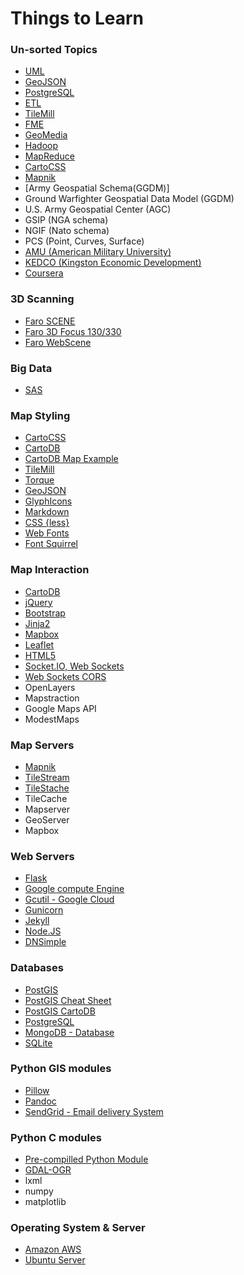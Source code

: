 # Things to Learn

### Un-sorted Topics

- [UML](http://en.wikipedia.org/wiki/Unified_Modeling_Language)
- [GeoJSON](http://geojson.org/geojson-spec.html)
- [PostgreSQL](https://wiki.postgresql.org/wiki/Main_Page)
- [ETL](http://en.wikipedia.org/wiki/Extract,_transform,_load)
- [TileMill](https://www.mapbox.com/tilemill/docs/crashcourse/introduction/)
- [FME](http://www.safe.com/)
- [GeoMedia](http://www.hexagongeospatial.com/products/geomedia/Details.aspx)
- [Hadoop](http://hadoop.apache.org/)
- [MapReduce](http://en.wikipedia.org/wiki/MapReduce)
- [CartoCSS](https://github.com/mapbox/carto)
- [Mapnik](http://wiki.openstreetmap.org/wiki/Mapnik)
- [Army Geospatial Schema(GGDM)]
- Ground Warfighter Geospatial Data Model (GGDM)
- U.S. Army Geospatial Center (AGC)
- GSIP (NGA schema)
- NGIF (Nato schema)
- PCS (Point, Curves, Surface)
- [AMU (American Military University)](www.amu.apus.edu/)
- [KEDCO (Kingston Economic Development)](http://business.kingstoncanada.com/en/)
- [Coursera](https://www.coursera.org/)

### 3D Scanning

- [Faro SCENE](http://www.faro.com/products/faro-software/scene-webshare-cloud/overview)
- [Faro 3D Focus 130/330](http://www.faro.com/products/3d-surveying/laser-scanner-faro-focus-3d/overview)
- [Faro WebScene](https://www.websharecloud.com/)

### Big Data

- [SAS](http://www.sas.com/en_us/home.html)

### Map Styling

* [CartoCSS](https://www.mapbox.com/tilemill/docs/manual/carto/)
* [CartoDB](http://cartodb.com/visualize)
* [CartoDB Map Example](http://docs.cartodb.com/tutorials/create_map_cartodbjs.html)
* [TileMill](https://www.mapbox.com/tilemill/)
* [Torque](https://github.com/CartoDB/torque)
* [GeoJSON](http://geojson.org/)
* [GlyphIcons](http://glyphicons.com/)
* [Markdown](http://daringfireball.net/projects/markdown/syntax)
* [CSS {less}](http://lesscss.org/)
* [Web Fonts](http://fontawesome.io)
* [Font Squirrel](http://www.fontsquirrel.com/)

### Map Interaction

* [CartoDB](http://cartodb.com/develop)
* [jQuery](http://jquery.com/)
* [Bootstrap](http://getbootstrap.com/)
* [Jinja2](http://jinja.pocoo.org/docs/)
* [Mapbox](https://www.mapbox.com/)
* [Leaflet](http://leafletjs.com/)
* [HTML5](http://www.html5rocks.com/)
* [Socket.IO, Web Sockets](http://socket.io/)
* [Web Sockets CORS](http://www.html5rocks.com/en/tutorials/cors/)
* OpenLayers
* Mapstraction
* Google Maps API
* ModestMaps


### Map Servers

* [Mapnik](http://mapnik.org/)
* [TileStream](https://github.com/mapbox/tilestream)
* [TileStache](http://tilestache.org/)
* TileCache
* Mapserver
* GeoServer
* Mapbox

### Web Servers

* [Flask](http://flask.pocoo.org/)
* [Google compute Engine](https://cloud.google.com/products/compute-engine/)
* [Gcutil - Google Cloud](https://developers.google.com/compute/docs/gcutil/)
* [Gunicorn](http://gunicorn.org/)
* [Jekyll](http://jekyllrb.com/)
* [Node.JS](http://nodejs.org/)
* [DNSimple](http://dnsimple.com/)

### Databases
* [PostGIS](http://postgis.net)
* [PostGIS Cheat Sheet](http://www.postgis.us/downloads/postgis21_cheatsheet.html)
* [PostGIS CartoDB](http://developers.cartodb.com/documentation/advanced_concepts.html#basic_geospatial)
* [PostgreSQL](http://www.postgresql.org/)
* [MongoDB - Database](http://mongolab.com/)
* [SQLite](http://sqlite.org/)


### Python GIS modules
* [Pillow](http://pillow.readthedocs.org/en/latest/)
* [Pandoc](http://johnmacfarlane.net/pandoc/)
* [SendGrid - Email delivery System](http://sendgrid.com/)

### Python C modules
* [Pre-compilled Python Module](http://www.lfd.uci.edu/~gohlke/pythonlibs/)
* [GDAL-OGR](http://www.gdal.org/)
* lxml
* numpy
* matplotlib

### Operating System & Server
* [Amazon AWS](https://aws.amazon.com/marketplace/pp/B007Z5YWX4)
* [Ubuntu Server](http://www.ubuntu.com/server)
